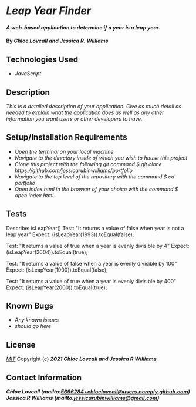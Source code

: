 # _Leap Year Finder_

#### _A web-based application to determine if a year is a leap year._

#### By _**Chloe Loveall and Jessica R. Williams**_

## Technologies Used

* _JavaScript_

## Description

_This is a detailed description of your application. Give as much detail as needed to explain what the application does as well as any other information you want users or other developers to have._

## Setup/Installation Requirements

* _Open the terminal on your local machine_
* _Navigate to the directory inside of which you wish to house this project_
* _Clone this project with the following git command $ git clone https://github.com/jessicarubinwilliams/portfolio_
* _Navigate to the top level of the repository with the command $ cd portfolio_
* _Open index.html in the browser of your choice with the command $ open index.html_.

## Tests 

Describe: isLeapYear()
Test: "It returns a value of false when year is not a leap year"
Expect: (isLeapYear(1993)).toEqual(false);

Test: "It returns a value of true when a year is evenly divisible by 4"
Expect: (isLeapYear(2004)).toEqual(true);

Test: "It returns a value of false when a year is evenly divisible by 100"
Expect: (isLeapYear(1900)).toEqual(false);

Test: "It returns a value of true when a year is evenly divisible by 400"
Expect: (isLeapYear(2000)).toEqual(true);

## Known Bugs

* _Any known issues_
* _should go here_


## License
*[MIT](https://choosealicense.com/licenses/mit/)*
Copyright (c) **_2021 Chloe Loveall and Jessica R Williams_**
## Contact Information
**_Chloe Loveall (mailto:5696284+chloeloveall@users.noreply.github.com) Jessica R Williams (mailto:jessicarubinwilliams@gmail.com)_**

